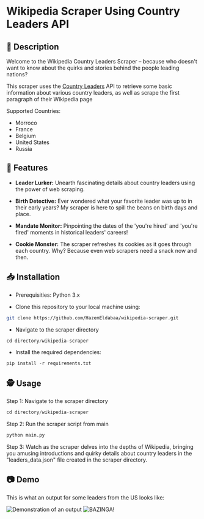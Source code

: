 # Wikipedia Scraper Using Country Leaders API



## 📖 Description
Welcome to the Wikipedia Country Leaders Scraper – because who doesn't want to know about the quirks and stories behind the people leading nations?

This scraper uses the [Country Leaders](https://country-leaders.onrender.com/) API to retrieve some basic information about various country leaders, as well as scrape the first paragraph of their Wikipedia page

Supported Countries:
- Morroco
- France
- Belgium
- United States
- Russia

## 🚀 Features

- **Leader Lurker:** Unearth fascinating details about country leaders using the power of web scraping.

- **Birth Detective:** Ever wondered what your favorite leader was up to in their early years? My scraper is here to spill the beans on birth days and place.

- **Mandate Monitor:** Pinpointing the dates of the 'you're hired' and 'you're fired' moments in historical leaders' careers!

- **Cookie Monster:** The scraper refreshes its cookies as it goes through each country. Why? Because even web scrapers need a snack now and then.


## 📥 Installation

* Prerequisities: Python 3.x

* Clone this repository to your local machine using:

```bash
git clone https://github.com/HazemEldabaa/wikipedia-scraper.git
```
* Navigate to the scraper directory
```python
cd directory/wikipedia-scraper
```
* Install the required dependencies:
```python
pip install -r requirements.txt
```
## 🕵️ Usage

Step 1: Navigate to the scraper directory
```python
cd directory/wikipedia-scraper
```
Step 2: Run the scraper script from main
```python
python main.py
```
Step 3: Watch as the scraper delves into the depths of Wikipedia, bringing you amusing introductions and quirky details about country leaders in the "leaders_data.json" file created in the scraper directory.



## 📷 Demo

This is what an output for some leaders from the US looks like:

![Demonstration of an output](https://i.ibb.co/JKTqdSS/image.png) ![BAZINGA!](https://helios-i.mashable.com/imagery/articles/07ntV8wWwvce6I0P7TISu3Q/hero-image.fill.size_1248x702.v1623365278.jpg)
